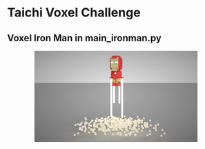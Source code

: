 # <a name="title">Taichi Voxel Challenge</a>

## Voxel Iron Man in main_ironman.py
<p align="center">
<img src="images/ironman.jpg" width="75%"></img>
</p>


